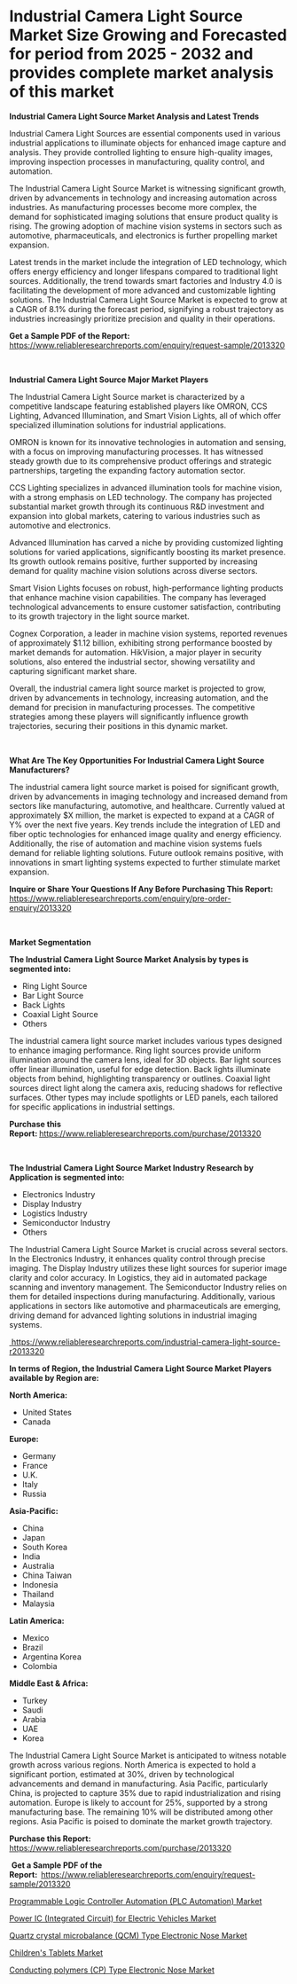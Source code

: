 <p><h1>Industrial Camera Light Source Market Size Growing and Forecasted for period from 2025 - 2032 and provides complete market analysis of this market</h1></p><p><strong>Industrial Camera Light Source Market Analysis and Latest Trends</strong></p>
<p><p>Industrial Camera Light Sources are essential components used in various industrial applications to illuminate objects for enhanced image capture and analysis. They provide controlled lighting to ensure high-quality images, improving inspection processes in manufacturing, quality control, and automation.</p><p>The Industrial Camera Light Source Market is witnessing significant growth, driven by advancements in technology and increasing automation across industries. As manufacturing processes become more complex, the demand for sophisticated imaging solutions that ensure product quality is rising. The growing adoption of machine vision systems in sectors such as automotive, pharmaceuticals, and electronics is further propelling market expansion.</p><p>Latest trends in the market include the integration of LED technology, which offers energy efficiency and longer lifespans compared to traditional light sources. Additionally, the trend towards smart factories and Industry 4.0 is facilitating the development of more advanced and customizable lighting solutions. The Industrial Camera Light Source Market is expected to grow at a CAGR of 8.1% during the forecast period, signifying a robust trajectory as industries increasingly prioritize precision and quality in their operations.</p></p>
<p><strong>Get a Sample PDF of the Report:&nbsp;</strong> <a href="https://www.reliableresearchreports.com/enquiry/request-sample/2013320?utm_campaign=28&utm_medium=2&utm_source=Github&utm_content=ia&utm_term=13022025&utm_id=industrial-camera-light-source">https://www.reliableresearchreports.com/enquiry/request-sample/2013320</a></p>
<p>&nbsp;</p>
<p><strong>Industrial Camera Light Source Major Market Players</strong></p>
<p><p>The Industrial Camera Light Source market is characterized by a competitive landscape featuring established players like OMRON, CCS Lighting, Advanced Illumination, and Smart Vision Lights, all of which offer specialized illumination solutions for industrial applications.</p><p>OMRON is known for its innovative technologies in automation and sensing, with a focus on improving manufacturing processes. It has witnessed steady growth due to its comprehensive product offerings and strategic partnerships, targeting the expanding factory automation sector.</p><p>CCS Lighting specializes in advanced illumination tools for machine vision, with a strong emphasis on LED technology. The company has projected substantial market growth through its continuous R&D investment and expansion into global markets, catering to various industries such as automotive and electronics.</p><p>Advanced Illumination has carved a niche by providing customized lighting solutions for varied applications, significantly boosting its market presence. Its growth outlook remains positive, further supported by increasing demand for quality machine vision solutions across diverse sectors.</p><p>Smart Vision Lights focuses on robust, high-performance lighting products that enhance machine vision capabilities. The company has leveraged technological advancements to ensure customer satisfaction, contributing to its growth trajectory in the light source market.</p><p>Cognex Corporation, a leader in machine vision systems, reported revenues of approximately $1.12 billion, exhibiting strong performance boosted by market demands for automation. HikVision, a major player in security solutions, also entered the industrial sector, showing versatility and capturing significant market share.</p><p>Overall, the industrial camera light source market is projected to grow, driven by advancements in technology, increasing automation, and the demand for precision in manufacturing processes. The competitive strategies among these players will significantly influence growth trajectories, securing their positions in this dynamic market.</p></p>
<p>&nbsp;</p>
<p><strong>What Are The Key Opportunities For Industrial Camera Light Source Manufacturers?</strong></p>
<p><p>The industrial camera light source market is poised for significant growth, driven by advancements in imaging technology and increased demand from sectors like manufacturing, automotive, and healthcare. Currently valued at approximately $X million, the market is expected to expand at a CAGR of Y% over the next five years. Key trends include the integration of LED and fiber optic technologies for enhanced image quality and energy efficiency. Additionally, the rise of automation and machine vision systems fuels demand for reliable lighting solutions. Future outlook remains positive, with innovations in smart lighting systems expected to further stimulate market expansion.</p></p>
<p><strong>Inquire or Share Your Questions If Any Before Purchasing This Report:</strong> <a href="https://www.reliableresearchreports.com/enquiry/pre-order-enquiry/2013320?utm_campaign=28&utm_medium=2&utm_source=Github&utm_content=ia&utm_term=13022025&utm_id=industrial-camera-light-source">https://www.reliableresearchreports.com/enquiry/pre-order-enquiry/2013320</a></p>
<p>&nbsp;</p>
<p><strong>Market Segmentation</strong></p>
<p><strong>The Industrial Camera Light Source Market Analysis by types is segmented into:</strong></p>
<p><ul><li>Ring Light Source</li><li>Bar Light Source</li><li>Back Lights</li><li>Coaxial Light Source</li><li>Others</li></ul></p>
<p><p>The industrial camera light source market includes various types designed to enhance imaging performance. Ring light sources provide uniform illumination around the camera lens, ideal for 3D objects. Bar light sources offer linear illumination, useful for edge detection. Back lights illuminate objects from behind, highlighting transparency or outlines. Coaxial light sources direct light along the camera axis, reducing shadows for reflective surfaces. Other types may include spotlights or LED panels, each tailored for specific applications in industrial settings.</p></p>
<p><strong>Purchase this Report:&nbsp;</strong><a href="https://www.reliableresearchreports.com/purchase/2013320?utm_campaign=28&utm_medium=2&utm_source=Github&utm_content=ia&utm_term=13022025&utm_id=industrial-camera-light-source">https://www.reliableresearchreports.com/purchase/2013320</a></p>
<p>&nbsp;</p>
<p><strong>The Industrial Camera Light Source Market Industry Research by Application is segmented into:</strong></p>
<p><ul><li>Electronics Industry</li><li>Display Industry</li><li>Logistics Industry</li><li>Semiconductor Industry</li><li>Others</li></ul></p>
<p><p>The Industrial Camera Light Source Market is crucial across several sectors. In the Electronics Industry, it enhances quality control through precise imaging. The Display Industry utilizes these light sources for superior image clarity and color accuracy. In Logistics, they aid in automated package scanning and inventory management. The Semiconductor Industry relies on them for detailed inspections during manufacturing. Additionally, various applications in sectors like automotive and pharmaceuticals are emerging, driving demand for advanced lighting solutions in industrial imaging systems.</p></p>
<p><a href="https://www.reliableresearchreports.com/industrial-camera-light-source-r2013320?utm_campaign=28&utm_medium=2&utm_source=Github&utm_content=ia&utm_term=13022025&utm_id=industrial-camera-light-source">&nbsp;https://www.reliableresearchreports.com/industrial-camera-light-source-r2013320</a></p>
<p><strong>In terms of Region, the Industrial Camera Light Source Market Players available by Region are:</strong></p>
<p>
    <p> <strong> North America: </strong>
        <ul>
            <li>United States</li>
            <li>Canada</li>
        </ul>
        </p> 
    <p> <strong> Europe: </strong>
        <ul>
            <li>Germany</li>
            <li>France</li>
            <li>U.K.</li>
            <li>Italy</li>
            <li>Russia</li>
        </ul>
        </p> 
    <p> <strong> Asia-Pacific: </strong>
        <ul>
            <li>China</li>
            <li>Japan</li>
            <li>South Korea</li>
            <li>India</li>
            <li>Australia</li>
            <li>China Taiwan</li>
            <li>Indonesia</li>
            <li>Thailand</li>
            <li>Malaysia</li>
        </ul>
        </p> 
    <p> <strong> Latin America: </strong>
        <ul>
            <li>Mexico</li>
            <li>Brazil</li>
            <li>Argentina Korea</li>
            <li>Colombia</li>
        </ul>
        </p> 
    <p> <strong> Middle East & Africa: </strong>
        <ul>
            <li>Turkey</li>
            <li>Saudi</li>
            <li>Arabia</li>
            <li>UAE</li>
            <li>Korea</li>
        </ul>
    </p>
    </p>
<p><p>The Industrial Camera Light Source Market is anticipated to witness notable growth across various regions. North America is expected to hold a significant portion, estimated at 30%, driven by technological advancements and demand in manufacturing. Asia Pacific, particularly China, is projected to capture 35% due to rapid industrialization and rising automation. Europe is likely to account for 25%, supported by a strong manufacturing base. The remaining 10% will be distributed among other regions. Asia Pacific is poised to dominate the market growth trajectory.</p></p>
<p><strong>Purchase this Report: </strong><a href="https://www.reliableresearchreports.com/purchase/2013320?utm_campaign=28&utm_medium=2&utm_source=Github&utm_content=ia&utm_term=13022025&utm_id=industrial-camera-light-source">https://www.reliableresearchreports.com/purchase/2013320</a></p>
<p>&nbsp;<strong>Get a Sample PDF of the Report:&nbsp;&nbsp;</strong><a href="https://www.reliableresearchreports.com/enquiry/request-sample/2013320?utm_campaign=28&utm_medium=2&utm_source=Github&utm_content=ia&utm_term=13022025&utm_id=industrial-camera-light-source">https://www.reliableresearchreports.com/enquiry/request-sample/2013320</a></p>
<p><strong></strong></p>
<p><p><a href="https://github.com/haaszgettre6/Market-Research-Report-List-1/blob/main/programmable-logic-controller-automation-plc-automation-market.md?utm_campaign=28&utm_medium=2&utm_source=Github&utm_content=ia&utm_term=13022025&utm_id=industrial-camera-light-source">Programmable Logic Controller Automation (PLC Automation) Market</a></p><p><a href="https://github.com/zanoligarav/Market-Research-Report-List-1/blob/main/power-ic-integrated-circuit-for-electric-vehicles-market.md?utm_campaign=28&utm_medium=2&utm_source=Github&utm_content=ia&utm_term=13022025&utm_id=industrial-camera-light-source">Power IC (Integrated Circuit) for Electric Vehicles Market</a></p><p><a href="https://github.com/qetelosooya/Market-Research-Report-List-1/blob/main/quartz-crystal-microbalance-qcm-type-electronic-nose-market.md?utm_campaign=28&utm_medium=2&utm_source=Github&utm_content=ia&utm_term=13022025&utm_id=industrial-camera-light-source">Quartz crystal microbalance (QCM) Type Electronic Nose Market</a></p><p><a href="https://github.com/boitafbg/Market-Research-Report-List-1/blob/main/childrens-tablets-market.md?utm_campaign=28&utm_medium=2&utm_source=Github&utm_content=ia&utm_term=13022025&utm_id=industrial-camera-light-source">Children's Tablets Market</a></p><p><a href="https://github.com/curinbucan9/Market-Research-Report-List-1/blob/main/conducting-polymers-cp-type-electronic-nose-market.md?utm_campaign=28&utm_medium=2&utm_source=Github&utm_content=ia&utm_term=13022025&utm_id=industrial-camera-light-source">Conducting polymers (CP) Type Electronic Nose Market</a></p></p>